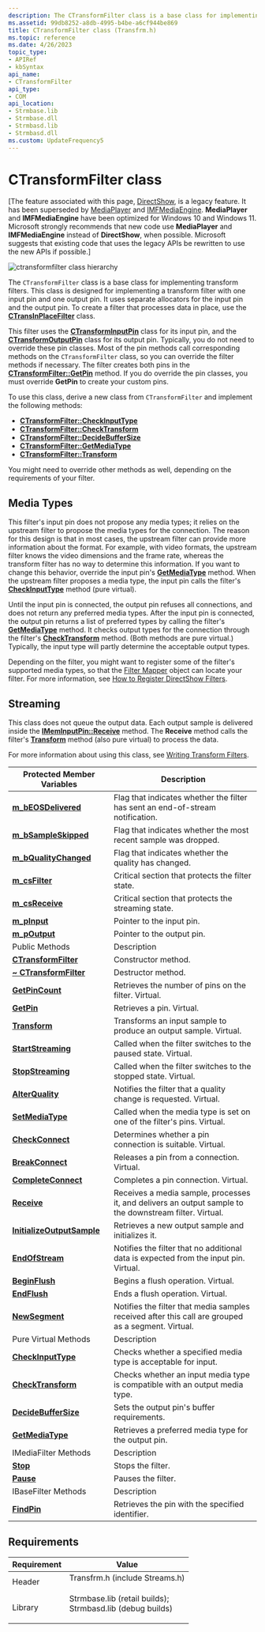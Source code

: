 ```yaml
---
description: The CTransformFilter class is a base class for implementing transform filters.
ms.assetid: 99db8252-a8db-4995-b4be-a6cf944be869
title: CTransformFilter class (Transfrm.h)
ms.topic: reference
ms.date: 4/26/2023
topic_type: 
- APIRef
- kbSyntax
api_name: 
- CTransformFilter
api_type: 
- COM
api_location: 
- Strmbase.lib
- Strmbase.dll
- Strmbasd.lib
- Strmbasd.dll
ms.custom: UpdateFrequency5
---
```


# CTransformFilter class

\[The feature associated with this page, [DirectShow](/windows/win32/directshow/directshow), is a legacy feature. It has been superseded by [MediaPlayer](/uwp/api/Windows.Media.Playback.MediaPlayer) and [IMFMediaEngine](/windows/win32/api/mfmediaengine/nn-mfmediaengine-imfmediaengine). **MediaPlayer** and **IMFMediaEngine** have been optimized for Windows 10 and Windows 11. Microsoft strongly recommends that new code use **MediaPlayer** and **IMFMediaEngine** instead of **DirectShow**, when possible. Microsoft suggests that existing code that uses the legacy APIs be rewritten to use the new APIs if possible.\]

![ctransformfilter class hierarchy](images/tfrm03.png)

The `CTransformFilter` class is a base class for implementing transform filters. This class is designed for implementing a transform filter with one input pin and one output pin. It uses separate allocators for the input pin and the output pin. To create a filter that processes data in place, use the [**CTransInPlaceFilter**](ctransinplacefilter.md) class.

This filter uses the [**CTransformInputPin**](ctransforminputpin.md) class for its input pin, and the [**CTransformOutputPin**](ctransformoutputpin.md) class for its output pin. Typically, you do not need to override these pin classes. Most of the pin methods call corresponding methods on the `CTransformFilter` class, so you can override the filter methods if necessary. The filter creates both pins in the [**CTransformFilter::GetPin**](ctransformfilter-getpin.md) method. If you do override the pin classes, you must override **GetPin** to create your custom pins.

To use this class, derive a new class from `CTransformFilter` and implement the following methods:

-   [**CTransformFilter::CheckInputType**](ctransformfilter-checkinputtype.md)
-   [**CTransformFilter::CheckTransform**](ctransformfilter-checktransform.md)
-   [**CTransformFilter::DecideBufferSize**](ctransformfilter-decidebuffersize.md)
-   [**CTransformFilter::GetMediaType**](ctransformfilter-getmediatype.md)
-   [**CTransformFilter::Transform**](ctransformfilter-transform.md)

You might need to override other methods as well, depending on the requirements of your filter.

## Media Types

This filter's input pin does not propose any media types; it relies on the upstream filter to propose the media types for the connection. The reason for this design is that in most cases, the upstream filter can provide more information about the format. For example, with video formats, the upstream filter knows the video dimensions and the frame rate, whereas the transform filter has no way to determine this information. If you want to change this behavior, override the input pin's [**GetMediaType**](ctransformfilter-getmediatype.md) method. When the upstream filter proposes a media type, the input pin calls the filter's [**CheckInputType**](ctransformfilter-checkinputtype.md) method (pure virtual).

Until the input pin is connected, the output pin refuses all connections, and does not return any preferred media types. After the input pin is connected, the output pin returns a list of preferred types by calling the filter's [**GetMediaType**](ctransformfilter-getmediatype.md) method. It checks output types for the connection through the filter's [**CheckTransform**](ctransformfilter-checktransform.md) method. (Both methods are pure virtual.) Typically, the input type will partly determine the acceptable output types.

Depending on the filter, you might want to register some of the filter's supported media types, so that the [Filter Mapper](filter-mapper.md) object can locate your filter. For more information, see [How to Register DirectShow Filters](how-to-register-directshow-filters.md).

## Streaming

This class does not queue the output data. Each output sample is delivered inside the [**IMemInputPin::Receive**](/windows/desktop/api/Strmif/nf-strmif-imeminputpin-receive) method. The **Receive** method calls the filter's [**Transform**](ctransformfilter-transform.md) method (also pure virtual) to process the data.

For more information about using this class, see [Writing Transform Filters](writing-transform-filters.md).



| Protected Member Variables                                                | Description                                                                                             |
|---------------------------------------------------------------------------|---------------------------------------------------------------------------------------------------------|
| [**m\_bEOSDelivered**](ctransformfilter-m-beosdelivered.md)              | Flag that indicates whether the filter has sent an end-of-stream notification.                          |
| [**m\_bSampleSkipped**](ctransformfilter-m-bsampleskipped.md)            | Flag that indicates whether the most recent sample was dropped.                                         |
| [**m\_bQualityChanged**](ctransformfilter-m-bqualitychanged.md)          | Flag that indicates whether the quality has changed.                                                    |
| [**m\_csFilter**](ctransformfilter-m-csfilter.md)                        | Critical section that protects the filter state.                                                        |
| [**m\_csReceive**](ctransformfilter-m-csreceive.md)                      | Critical section that protects the streaming state.                                                     |
| [**m\_pInput**](ctransformfilter-m-pinput.md)                            | Pointer to the input pin.                                                                               |
| [**m\_pOutput**](ctransformfilter-m-poutput.md)                          | Pointer to the output pin.                                                                              |
| Public Methods                                                            | Description                                                                                             |
| [**CTransformFilter**](ctransformfilter-ctransformfilter.md)             | Constructor method.                                                                                     |
| [**~ CTransformFilter**](ctransformfilter--ctransformfilter.md)          | Destructor method.                                                                                      |
| [**GetPinCount**](ctransformfilter-getpincount.md)                       | Retrieves the number of pins on the filter. Virtual.                                                    |
| [**GetPin**](ctransformfilter-getpin.md)                                 | Retrieves a pin. Virtual.                                                                               |
| [**Transform**](ctransformfilter-transform.md)                           | Transforms an input sample to produce an output sample. Virtual.                                        |
| [**StartStreaming**](ctransformfilter-startstreaming.md)                 | Called when the filter switches to the paused state. Virtual.                                           |
| [**StopStreaming**](ctransformfilter-stopstreaming.md)                   | Called when the filter switches to the stopped state. Virtual.                                          |
| [**AlterQuality**](ctransformfilter-alterquality.md)                     | Notifies the filter that a quality change is requested. Virtual.                                        |
| [**SetMediaType**](ctransformfilter-setmediatype.md)                     | Called when the media type is set on one of the filter's pins. Virtual.                                 |
| [**CheckConnect**](ctransformfilter-checkconnect.md)                     | Determines whether a pin connection is suitable. Virtual.                                               |
| [**BreakConnect**](ctransformfilter-breakconnect.md)                     | Releases a pin from a connection. Virtual.                                                              |
| [**CompleteConnect**](ctransformfilter-completeconnect.md)               | Completes a pin connection. Virtual.                                                                    |
| [**Receive**](ctransformfilter-receive.md)                               | Receives a media sample, processes it, and delivers an output sample to the downstream filter. Virtual. |
| [**InitializeOutputSample**](ctransformfilter-initializeoutputsample.md) | Retrieves a new output sample and initializes it.                                                       |
| [**EndOfStream**](ctransformfilter-endofstream.md)                       | Notifies the filter that no additional data is expected from the input pin. Virtual.                    |
| [**BeginFlush**](ctransformfilter-beginflush.md)                         | Begins a flush operation. Virtual.                                                                      |
| [**EndFlush**](ctransformfilter-endflush.md)                             | Ends a flush operation. Virtual.                                                                        |
| [**NewSegment**](ctransformfilter-newsegment.md)                         | Notifies the filter that media samples received after this call are grouped as a segment. Virtual.      |
| Pure Virtual Methods                                                      | Description                                                                                             |
| [**CheckInputType**](ctransformfilter-checkinputtype.md)                 | Checks whether a specified media type is acceptable for input.                                          |
| [**CheckTransform**](ctransformfilter-checktransform.md)                 | Checks whether an input media type is compatible with an output media type.                             |
| [**DecideBufferSize**](ctransformfilter-decidebuffersize.md)             | Sets the output pin's buffer requirements.                                                              |
| [**GetMediaType**](ctransformfilter-getmediatype.md)                     | Retrieves a preferred media type for the output pin.                                                    |
| IMediaFilter Methods                                                      | Description                                                                                             |
| [**Stop**](ctransformfilter-stop.md)                                     | Stops the filter.                                                                                       |
| [**Pause**](ctransformfilter-pause.md)                                   | Pauses the filter.                                                                                      |
| IBaseFilter Methods                                                       | Description                                                                                             |
| [**FindPin**](ctransformfilter-findpin.md)                               | Retrieves the pin with the specified identifier.                                                        |



 

## Requirements



| Requirement | Value |
|--------------------|--------------------------------------------------------------------------------------------------------------------------------------------------------------------------------------------|
| Header<br/>  | <dl> <dt>Transfrm.h (include Streams.h)</dt> </dl>                                                                                  |
| Library<br/> | <dl> <dt>Strmbase.lib (retail builds); </dt> <dt>Strmbasd.lib (debug builds)</dt> </dl> |



 

 




